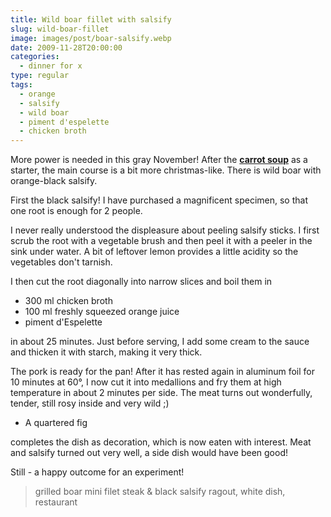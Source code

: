 ```yaml
---
title: Wild boar fillet with salsify
slug: wild-boar-fillet
image: images/post/boar-salsify.webp
date: 2009-11-28T20:00:00
categories: 
  - dinner for x
type: regular
tags: 
  - orange
  - salsify
  - wild boar
  - piment d'espelette
  - chicken broth
---
```


More power is needed in this gray November! After the **[carrot soup](../carrot-soup/)** as a starter, the main course is a bit more christmas-like. There is wild boar with orange-black salsify.

First the black salsify! I have purchased a magnificent specimen, so that one root is enough for 2 people. 

I never really understood the displeasure about peeling salsify sticks. I first scrub the root with a vegetable brush and then peel it with a peeler in the sink under water. A bit of leftover lemon provides a little acidity so the vegetables don't tarnish.

I then cut the root diagonally into narrow slices and boil them in

* 300 ml chicken broth 
* 100 ml freshly squeezed orange juice 
* piment d'Espelette

in about 25 minutes. Just before serving, I add some cream to the sauce and thicken it with starch, making it very thick.

The pork is ready for the pan! After it has rested again in aluminum foil for 10 minutes at 60°, I now cut it into medallions and fry them at high temperature in about 2 minutes per side. The meat turns out wonderfully, tender, still rosy inside and very wild ;)

* A quartered fig

completes the dish as decoration, which is now eaten with interest. Meat and salsify turned out very well, a side dish would have been good!

Still - a happy outcome for an experiment!

> grilled boar mini filet steak & black salsify ragout, white dish, restaurant